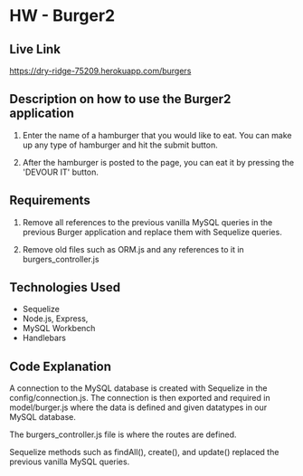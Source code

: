 # HW - Burger2

## Live Link
https://dry-ridge-75209.herokuapp.com/burgers

## Description on how to use the Burger2 application 

1. Enter the name of a hamburger that you would like to eat. You can make up any type of hamburger and hit the submit button. 

2. After the hamburger is posted to the page, you can eat it by pressing the 'DEVOUR IT' button. 

## Requirements 

1. Remove all references to the previous vanilla MySQL queries in the previous Burger application and replace them with Sequelize queries.

2. Remove old files such as ORM.js and any references to it in burgers_controller.js 


## Technologies Used 

- Sequelize 
- Node.js, Express, 
- MySQL Workbench
- Handlebars 

## Code Explanation 

A connection to the MySQL database is created with Sequelize in the config/connection.js. The connection is then exported and required in model/burger.js where the data is defined and given datatypes in our MySQL database. 

The burgers_controller.js file is where the routes are defined.  

Sequelize methods such as findAll(), create(), and update() replaced the previous vanilla MySQL queries. 

